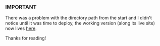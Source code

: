 ### IMPORTANT

There was a problem with the directory path from the start and I didn't notice until it was time to deploy, the working version (along its live site) now lives [here](https://github.com/er1927/advice-generator).

Thanks for reading!